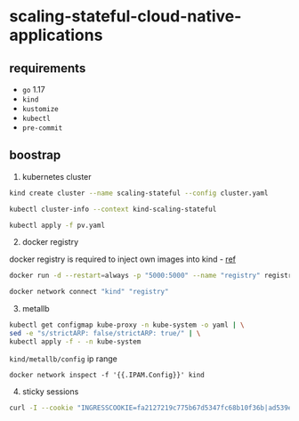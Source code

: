 # scaling-stateful-cloud-native-applications

## requirements

- `go` 1.17
- `kind`
- `kustomize`
- `kubectl`
- `pre-commit`

## boostrap

1. kubernetes cluster

```zsh
kind create cluster --name scaling-stateful --config cluster.yaml

kubectl cluster-info --context kind-scaling-stateful

kubectl apply -f pv.yaml
```

2. docker registry

docker registry is required to inject own images into kind - [ref](https://kind.sigs.k8s.io/docs/user/local-registry/)

```zsh
docker run -d --restart=always -p "5000:5000" --name "registry" registry:2

docker network connect "kind" "registry"
```

3. metallb

```zsh
kubectl get configmap kube-proxy -n kube-system -o yaml | \
sed -e "s/strictARP: false/strictARP: true/" | \
kubectl apply -f - -n kube-system
```

`kind/metallb/config` ip range
```
docker network inspect -f '{{.IPAM.Config}}' kind
```

4. sticky sessions

```zsh
curl -I --cookie "INGRESSCOOKIE=fa2127219c775b67d5347fc68b10f36b|ad539e4d8906dea703a59719eea04c4d;" -X GET localhost/notes/5
```